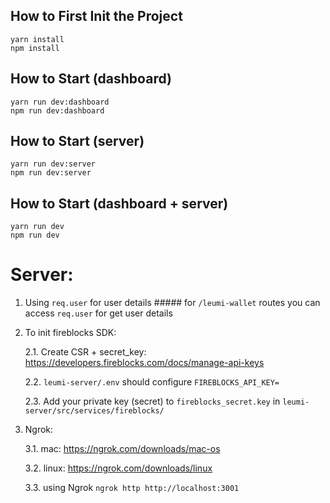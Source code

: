 ## How to First Init the Project

```yarn install``` <br>
```npm install``` <br>

## How to Start (dashboard)

```yarn run dev:dashboard``` <br>
```npm run dev:dashboard``` <br>

## How to Start (server)

```yarn run dev:server``` <br>
```npm run dev:server``` <br>

## How to Start (dashboard + server)

```yarn run dev``` <br>
```npm run dev``` <br>


# Server:

1. Using `req.user` for user details ##### for `/leumi-wallet` routes you can access `req.user` for get user details

2. To init fireblocks SDK:

    2.1. Create CSR + secret_key: https://developers.fireblocks.com/docs/manage-api-keys

    2.2. `leumi-server/.env` should configure `FIREBLOCKS_API_KEY=`
   
    2.3. Add your private key (secret) to `fireblocks_secret.key` in `leumi-server/src/services/fireblocks/`

3. Ngrok: 

   3.1. mac: https://ngrok.com/downloads/mac-os

   3.2. linux: https://ngrok.com/downloads/linux

   3.3. using Ngrok `ngrok http http://localhost:3001`